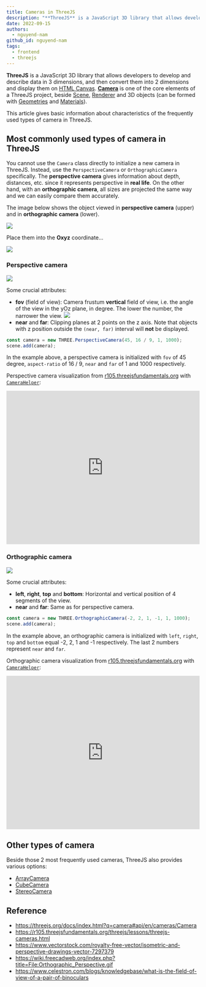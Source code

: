 ```yaml
---
title: Cameras in ThreeJS
description: "**ThreeJS** is a JavaScript 3D library that allows developers to develop and describe data in 3 dimensions, and then convert them into 2 dimensions and display them on [HTML Canvas](https://developer.mozilla.org/en-US/docs/Web/API/HTMLCanvasElement). [**Camera**](https://threejs.org/docs/index.html?q=camera#api/en/cameras/Camera) is one of the core elements of a ThreeJS project, beside [Scene](https://threejs.org/docs/index.html?q=scene#api/en/scenes/Scene), [Renderer](https://threejs.org/docs/index.html?q=renderer#api/en/renderers/WebGLRenderer) and 3D objects (can be formed with [Geometries](https://threejs.org/docs/index.html?q=geometry#api/en/geometries/BoxGeometry) and [Materials](https://threejs.org/docs/index.html?q=material#api/en/materials/MeshBasicMaterial))."
date: 2022-09-15
authors:
  - nguyend-nam
github_id: nguyend-nam
tags:
  - frontend
  - threejs
---
```


**ThreeJS** is a JavaScript 3D library that allows developers to develop and describe data in 3 dimensions, and then convert them into 2 dimensions and display them on [HTML Canvas](https://developer.mozilla.org/en-US/docs/Web/API/HTMLCanvasElement). [**Camera**](https://threejs.org/docs/index.html?q=camera#api/en/cameras/Camera) is one of the core elements of a ThreeJS project, beside [Scene](https://threejs.org/docs/index.html?q=scene#api/en/scenes/Scene), [Renderer](https://threejs.org/docs/index.html?q=renderer#api/en/renderers/WebGLRenderer) and 3D objects (can be formed with [Geometries](https://threejs.org/docs/index.html?q=geometry#api/en/geometries/BoxGeometry) and [Materials](https://threejs.org/docs/index.html?q=material#api/en/materials/MeshBasicMaterial)).

This article gives basic information about characteristics of the frequently used types of camera in ThreeJS.

## Most commonly used types of camera in ThreeJS

You cannot use the `Camera` class directly to initialize a new camera in ThreeJS. Instead, use the `PerspectiveCamera` or `OrthographicCamera` specifically. The **perspective camera** gives information about depth, distances, etc. since it represents perspective in **real life**. On the other hand, with an **orthographic camera**, all sizes are projected the same way and we can easily compare them accurately.

The image below shows the object viewed in **perspective camera** (upper) and in **orthographic camera** (lower).

![](assets/cameras-in-threejs_va74b4e.webp)

Place them into the **Oxyz** coordinate...

![](assets/cameras-in-threejs_uioctax.webp)

### Perspective camera

![](assets/cameras-in-threejs_oipfgw7.webp)

Some crucial attributes:

- **fov** (field of view): Camera frustum **vertical** field of view, i.e. the angle of the view in the yOz plane, in degree. The lower the number, the narrower the view. ![](assets/cameras-in-threejs_zkoiiim.webp)
- **near** and **far**: Clipping planes at 2 points on the z axis. Note that objects with z position outside the `(near, far)` interval will **not** be displayed.

```javascript
const camera = new THREE.PerspectiveCamera(45, 16 / 9, 1, 1000);
scene.add(camera);
```

In the example above, a perspective camera is initialized with `fov` of 45 degree, `aspect-ratio` of 16 / 9, `near` and `far` of 1 and 1000 respectively.

Perspective camera visualization from [r105.threejsfundamentals.org](https://r105.threejsfundamentals.org/threejs/threejs-cameras-perspective-2-scenes.html) with [`CameraHelper`](https://threejs.org/docs/index.html?q=camera#api/en/helpers/CameraHelper):

<iframe height="400" style="width: 100%;" scrolling="no" title="ThreeJS - Cameras - Perspective 2 views" src="https://codepen.io/nguyend-nam/embed/abGmYBp?default-tab=result" frameborder="no" allowfullscreen="true"></iframe>

### Orthographic camera

![](assets/cameras-in-threejs_cx1u9zi.webp)

Some crucial attributes:

- **left**, **right**, **top** and **bottom**: Horizontal and vertical position of 4 segments of the view.
- **near** and **far**: Same as for perspective camera.

```javascript
const camera = new THREE.OrthographicCamera(-2, 2, 1, -1, 1, 1000);
scene.add(camera);
```

In the example above, an orthographic camera is initialized with `left`, `right`, `top` and `bottom` equal -2, 2, 1 and -1 respectively. The last 2 numbers represent `near` and `far`.

Orthographic camera visualization from [r105.threejsfundamentals.org](https://r105.threejsfundamentals.org/threejs/threejs-cameras-orthographic-2-scenes.html) with [`CameraHelper`](https://threejs.org/docs/index.html?q=camera#api/en/helpers/CameraHelper):

<iframe height="400" style="width: 100%;" scrolling="no" title="ThreeJS - Cameras - Orthographic 2 views" src="https://codepen.io/nguyend-nam/embed/BaxLrWv?default-tab=result" frameborder="no" allowfullscreen="true"></iframe>

## Other types of camera

Beside those 2 most frequently used cameras, ThreeJS also provides various options:

- [ArrayCamera](https://threejs.org/docs/index.html?q=camera#api/en/cameras/ArrayCamera)
- [CubeCamera](https://threejs.org/docs/index.html?q=camera#api/en/cameras/CubeCamera)
- [StereoCamera](https://threejs.org/docs/index.html?q=camera#api/en/cameras/StereoCamera)

## Reference

- https://threejs.org/docs/index.html?q=camera#api/en/cameras/Camera
- https://r105.threejsfundamentals.org/threejs/lessons/threejs-cameras.html
- https://www.vectorstock.com/royalty-free-vector/isometric-and-perspective-drawings-vector-7297379
- https://wiki.freecadweb.org/index.php?title=File:Orthographic_Perspective.gif
- https://www.celestron.com/blogs/knowledgebase/what-is-the-field-of-view-of-a-pair-of-binoculars
